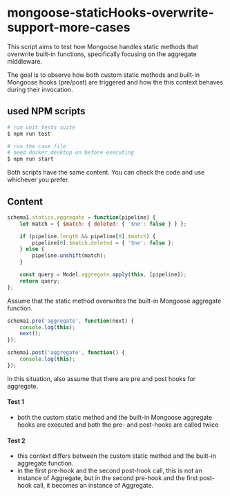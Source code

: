 # mongoose-staticHooks-overwrite-support-more-cases

This script aims to test how Mongoose handles static methods that overwrite built-in functions, specifically focusing on the aggregate middleware. 

The goal is to observe how both custom static methods and built-in Mongoose hooks (pre/post) are triggered and how the this context behaves during their invocation.

## used NPM scripts
```bash
# run unit tests suite
$ npm run test

# run the case file
# need docker desktop on before executing
$ npm run start
```
Both scripts have the same content. You can check the code and use whichever you prefer.

## Content
```javascript
schema1.statics.aggregate = function(pipeline) {
    let match = { $match: { deleted: { '$ne': false } } };

    if (pipeline.length && pipeline[0].$match) {
        pipeline[0].$match.deleted = { '$ne': false };
    } else {
        pipeline.unshift(match);
    }

    const query = Model.aggregate.apply(this, [pipeline]);
    return query;
};

```
Assume that the static method overwrites the built-in Mongoose aggregate function.

```javascript
schema1.pre('aggregate', function(next) {
    console.log(this);
    next();
});

schema1.post('aggregate', function() {
    console.log(this);
});
```
In this situation, also assume that there are pre and post hooks for aggregate.

#### Test 1 
- both the custom static method and the built-in Mongoose aggregate hooks are executed and both the pre- and post-hooks are called twice

#### Test 2
- this context differs between the custom static method and the built-in aggregate function. 
- in the first pre-hook and the second post-hook call, this is not an instance of Aggregate, but in the second pre-hook and the first post-hook call, it becomes an instance of Aggregate.
